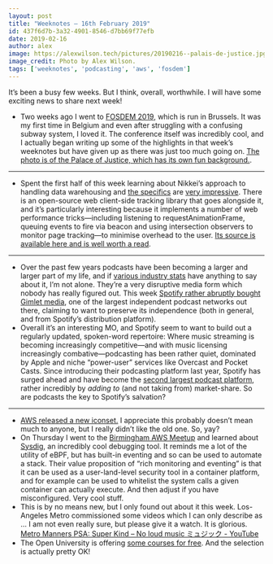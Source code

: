 ```yaml
---
layout: post
title: "Weeknotes — 16th February 2019"
id: 437f6d7b-3a32-4901-8546-d7bb69f77efb
date: 2019-02-16
author: alex
image: https://alexwilson.tech/pictures/20190216--palais-de-justice.jpg
image_credit: Photo by Alex Wilson.
tags: ['weeknotes', 'podcasting', 'aws', 'fosdem']
---
```


It’s been a busy few weeks. But I think, overall, worthwhile. I will have some exciting news to share next week!

- Two weeks ago I went to [FOSDEM 2019](https://fosdem.org/2019/), which is run in Brussels. It was my first time in Belgium and even after struggling with a confusing subway system, I loved it. The conference itself was incredibly cool, and I actually began writing up some of the highlights in that week’s weeknotes but have given up as there was just too much going on.  [The photo is of the Palace of Justice, which has its own fun background.](https://www.instagram.com/p/BtcHVEHlfVG/).

---

- Spent the first half of this week learning about Nikkei’s approach to handling data warehousing and [the specifics](https://www.slideshare.net/HajimeSano1/jaws-ug-bigdata-branch-oct-2017) are [very impressive](https://www.slideshare.net/HajimeSano1/amazon-redshift-in-action).  There is an open-source web client-side tracking library that goes alongside it, and it’s particularly interesting because it implements a number of web performance tricks—including listening to requestAnimationFrame, queuing events to fire via beacon and using intersection observers to monitor page tracking—to minimise overhead to the user. [Its source is available here and is well worth a read](https://github.com/Nikkei/atlas-tracking-js).

---

- Over the past few years podcasts have been becoming a larger and larger part of my life, and if [various industry stats](https://musicoomph.com/podcast-statistics/)  have anything to say about it, I’m not alone.  They’re a very disruptive media form which nobody has really figured out.  This week [Spotify rather abruptly bought Gimlet media](https://www.macstories.net/news/spotify-acquires-podcast-producer-gimlet-media-and-app-maker-anchor/), one of the largest independent podcast networks out there, claiming to want to preserve its independence (both in general, and from Spotify’s distribution platform).
- Overall it’s an interesting MO, and Spotify seem to want to build out a regularly updated, spoken-word repertoire: Where music streaming is becoming increasingly competitive—and with music licensing increasingly combative—podcasting has been rather quiet, dominated by Apple and niche “power-user” services like Overcast and Pocket Casts. Since introducing their podcasting platform last year, Spotify has surged ahead and have become the [second largest podcast platform](https://podnews.net/update/spotify-number-2), rather incredibly by _adding to_ (and not taking from) market-share. So are podcasts the key to Spotify’s salvation?

---

- [AWS released a new iconset.](https://aws.amazon.com/architecture/icons/) I appreciate this probably doesn’t mean much to anyone, but I really didn’t like the old one. So, yay?
- On Thursday I went to the [Birmingham AWS Meetup](https://www.meetup.com/AWS-User-Group-West-Midlands/]) and learned about [Sysdig](https://sysdig.com), an incredibly cool debugging tool.  It reminds me a lot of the utility of eBPF, but has built-in eventing and so can be used to automate a stack. Their value proposition of “rich monitoring and eventing” is that it can be used as a user-land-level security tool in a container platform, and for example can be used to whitelist the system calls a given container can actually execute. And then adjust if you have misconfigured. Very cool stuff.
- This is by no means new, but I only found out about it this week.  Los-Angeles Metro commissioned some videos which I can only describe as  … I am not even really sure, but please give it a watch. It is glorious. [Metro Manners PSA: Super Kind – No loud music ミュジック - YouTube](https://www.youtube.com/watch?v=XdesfldDAhY)
- The Open University is offering [some courses for free](https://www.open.edu/openlearn/free-courses/full-catalogue). And the selection is actually pretty OK!
